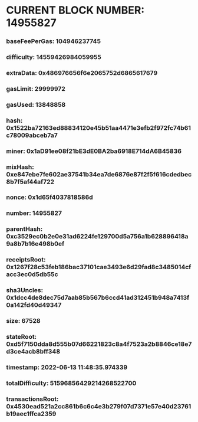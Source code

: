 # CURRENT BLOCK NUMBER: 14955827

### baseFeePerGas: 104946237745
### difficulty: 14559426984059955
### extraData: 0x486976656f6e2065752d6865617679
### gasLimit: 29999972
### gasUsed: 13848858
### hash: 0x1522ba72163ed88834120e45b51aa4471e3efb2f972fc74b61c78009abceb7a7
### miner: 0x1aD91ee08f21bE3dE0BA2ba6918E714dA6B45836
### mixHash: 0xe847ebe7fe602ae37541b34ea7de6876e87f2f5f616cdedbec8b7f5af44af722
### nonce: 0x1d65f4037818586d
### number: 14955827
### parentHash: 0xc3529ec0b2e0e31ad6224fe129700d5a756a1b628896418a9a8b7b16e498b0ef
### receiptsRoot: 0x1267f28c53feb186bac37101cae3493e6d29fad8c3485014cfacc3ec0d5db55c
### sha3Uncles: 0x1dcc4de8dec75d7aab85b567b6ccd41ad312451b948a7413f0a142fd40d49347
### size: 67528
### stateRoot: 0xd5f7150dda8d555b07d66221823c8a4f7523a2b8846ce18e7d3ce4acb8bff348
### timestamp: 2022-06-13 11:48:35.974339
### totalDifficulty: 51596856429214268522700
### transactionsRoot: 0x4530ead521a2cc861b6c6c4e3b279f07d7371e57e40d23761b19aec1ffca2359
